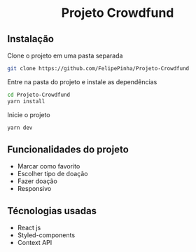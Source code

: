 <h1 align='center'>Projeto Crowdfund</h1>

## Instalação

Clone o projeto em uma pasta separada

```bash
git clone https://github.com/FelipePinha/Projeto-Crowdfund
```

Entre na pasta do projeto e instale as dependências
```bash
cd Projeto-Crowdfund
yarn install
```

Inicie o projeto
```bash
yarn dev
```

## Funcionalidades do projeto

<ul>
  <li>Marcar como favorito</li>
  <li>Escolher tipo de doação</li>
  <li>Fazer doação</li>
  <li>Responsivo</li>
</ul>

## Técnologias usadas

<ul>
  <li>React js</li>
  <li>Styled-components</li>
  <li>Context API</li>
</ul>
